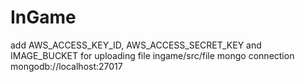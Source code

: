 # InGame
add AWS_ACCESS_KEY_ID, AWS_ACCESS_SECRET_KEY and IMAGE_BUCKET for uploading file ingame/src/file
mongo connection
mongodb://localhost:27017
